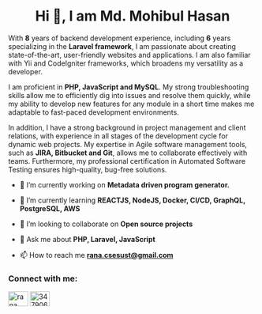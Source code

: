 <h1 align="center"> Hi 👋, I am Md. Mohibul Hasan </h1>

With <b>8</b> years of backend development experience, including <b>6</b> years specializing in the <b>Laravel framework</b>, I am passionate about creating state-of-the-art, user-friendly websites and applications. I am also familiar with Yii and CodeIgniter frameworks, which broadens my versatility as a developer.

I am proficient in <b>PHP, JavaScript and MySQL</b>. My strong troubleshooting skills allow me to efficiently dig into issues and resolve them quickly, while my ability to develop new features for any module in a short time makes me adaptable to fast-paced development environments.

In addition, I have a strong background in project management and client relations, with experience in all stages of the development cycle for dynamic web projects. My expertise in Agile software management tools, such as <b>JIRA, Bitbucket and Git</b>, allows me to collaborate effectively with teams. Furthermore, my professional certification in Automated Software Testing ensures high-quality, bug-free solutions.

- 🔭 I’m currently working on **Metadata driven program generator.**

- 🌱 I’m currently learning **REACTJS, NodeJS, Docker, CI/CD, GraphQL, PostgreSQL, AWS**

- 👯 I’m looking to collaborate on **Open source projects**

- 💬 Ask me about **PHP, Laravel, JavaScript**

- 📫 How to reach me **rana.csesust@gmail.com**

<h3 align="left">Connect with me:</h3>
<p align="left">

<a href="https://linkedin.com/in/md-mohibul-hasan-5a391570" target="blank"><img align="center" src="https://raw.githubusercontent.com/rahuldkjain/github-profile-readme-generator/master/src/images/icons/Social/linked-in-alt.svg" alt="rana" height="30" width="40" /></a>
<a href="https://stackoverflow.com/users/4974991" target="blank"><img align="center" src="https://raw.githubusercontent.com/rahuldkjain/github-profile-readme-generator/master/src/images/icons/Social/stack-overflow.svg" alt="3479063" height="30" width="40" /></a>
</p>

<!--
**Mohibul-Hasan-Rana/Mohibul-Hasan-Rana** is a ✨ _special_ ✨ repository because its `README.md` (this file) appears on your GitHub profile.

Here are some ideas to get you started:

- 🔭 I’m currently working on ...
- 🌱 I’m currently learning ...
- 👯 I’m looking to collaborate on ...
- 🤔 I’m looking for help with ...
- 💬 Ask me about ...
- 📫 How to reach me: ...
- 😄 Pronouns: ...
- ⚡ Fun fact: ...
- 📄 Know about my experiences [https://sakibbuddy.github.io/](https://sakibbuddy.github.io/)
-->
